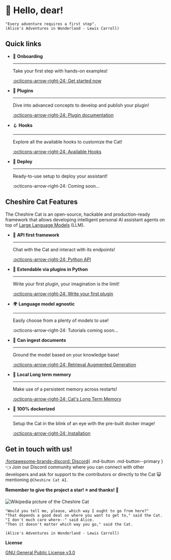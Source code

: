 # &#128075; Hello, dear!
```
"Every adventure requires a first step".
(Alice's Adventures in Wonderland - Lewis Carroll)
```

## Quick links

<div class="grid cards" markdown>

-   &#127939; __Onboarding__

    ---

    Take your first step with hands-on examples!

    [:octicons-arrow-right-24: Get started now](quickstart/introduction.md)

- &#128268; __Plugins__

    ---

    Dive into advanced concepts to develop and publish your plugin!

    [:octicons-arrow-right-24: Plugin documentation](technical/plugins/plugins.md)

-   &#129693; __Hooks__

    ---

    Explore all the available hooks to customize the Cat!

    [:octicons-arrow-right-24: Available Hooks](technical/plugins/hooks.md#available-hooks)

-   &#128640; __Deploy__

    ---

    Ready-to-use setup to deploy your assistant!

    :octicons-arrow-right-24: Coming soon...

</div>


## Cheshire Cat Features

The Cheshire Cat is an open-source, hackable and production-ready framework that allows developing intelligent personal 
AI assistant agents on top of [Large Language Models](conceptual/llm.md) (LLM).

<div class="grid cards" markdown>

-   &#129520; __API first framework__

    ---

    Chat with the Cat and interact with its endpoints!

    [:octicons-arrow-right-24: Python API](technical/clientlib/clientlib-python.md)

-   &#128640; __Extendable via plugins in Python__

    ---

    Write your first plugin, your imagination is the limit!

    [:octicons-arrow-right-24: Write your first plugin](quickstart/prepare-plugin.md)

-   &#127757; __Language model agnostic__

    ---

    Easily choose from a plenty of models to use!

    :octicons-arrow-right-24: Tutorials coming soon...


-   &#128220; __Can ingest documents__

    ---

    Ground the model based on your knowledge base!

    [:octicons-arrow-right-24: Retrieval Augmented Generation](llm-concepts/rag.md)

-   &#128024; __Local Long term memory__

    ---

    Make use of a persistent memory across restarts!

    [:octicons-arrow-right-24: Cat's Long Term Memory](conceptual/memory/long_term_memory.md)

-   &#128011; __100% dockerized__

    ---

    Setup the Cat in the blink of an eye with the pre-built docker image!

    [:octicons-arrow-right-24: Installation](quickstart/installation-configuration.md)

</div>

## Get in touch with us! 

[:fontawesome-brands-discord: Discord](https://discord.gg/bHX5sNFCYU){ .md-button .md-button--primary } &#128072;
Join our Discord community where you can
connect with other developers and ask for support to the contributors or directly to the Cat &#128570;
mentioning `@Cheshire Cat AI`.

**Remember to give the project a star! &#11088; and thanks! &#128591;**


![Wikipedia picture of the Cheshire Cat](assets/img/cheshire-cat-tree-shade.jpg)

    "Would you tell me, please, which way I ought to go from here?"
    "That depends a good deal on where you want to get to," said the Cat.
    "I don't much care where--" said Alice.
    "Then it doesn't matter which way you go," said the Cat.

    (Alice's Adventures in Wonderland - Lewis Carroll)

__License__

[GNU General Public License v3.0](https://raw.githubusercontent.com/cheshire-cat-ai/core/main/LICENSE)
